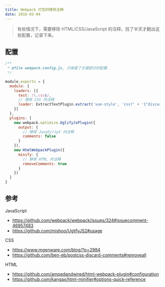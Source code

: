 ```yaml
---
title: Webpack 打包时移除注释
date: 2016-03-04
---
```


> 有些情况下，需要移除 HTML/CSS/JavaScript 的注释，找了半天才翻出这些配置，记录下来。

## 配置

```javascript
/**
 * @file webpack.config.js, 只保留了关键部分的配置.
 */

module.exports = {
  module: {
    loaders: [{
      test: /\.css$/,
      // 移除 CSS 内注释
      loader: ExtractTextPlugin.extract('vue-style', 'css?' + '{"discardComments":{"removeAll":true}}')
    }]
  },
  plugins: [
    new webpack.optimize.UglifyJsPlugin({
      output: {
        // 移除 JavaScript 内注释
        comments: false
      }
    }),
    new HtmlWebpackPlugin({
      minify: {
        // 移除 HTML 内注释
        removeComments: true
      }
    })
  ]
}
```


## 参考

JavaScript
- <https://github.com/webpack/webpack/issues/324#issuecomment-46957483>
- <https://github.com/mishoo/UglifyJS2#usage>

CSS
- <https://www.mgenware.com/blog/?p=2984>
- <https://github.com/ben-eb/postcss-discard-comments#removeall>

HTML
- <https://github.com/ampedandwired/html-webpack-plugin#configuration>
- <https://github.com/kangax/html-minifier#options-quick-reference>
